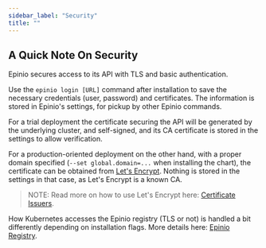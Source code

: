 ```yaml
---
sidebar_label: "Security"
title: ""
---
```


<head>
  <link rel="canonical" href="https://docs.epinio.io/explanations/security"/>
</head>

## A Quick Note On Security

Epinio secures access to its API with TLS and basic authentication.

Use the `epinio login [URL]` command after installation to save the necessary credentials
(user, password) and certificates. The information is stored in Epinio's settings,
for pickup by other Epinio commands.

For a trial deployment the certificate securing the API will be generated by the
underlying cluster, and self-signed, and its CA certificate is stored in the
settings to allow verification.

For a production-oriented deployment on the other hand, with a proper
domain specified (`--set global.domain=...` when installing the chart),
the certificate can be obtained from [Let's Encrypt](https://letsencrypt.org/). Nothing is stored in the
settings in that case, as Let's Encrypt is a known CA. 

> NOTE: Read more on how to use Let's Encrypt here: [Certificate Issuers](../howtos/certificate_issuers.md).

How Kubernetes accesses the Epinio registry (TLS or not) is handled a bit differently depending on installation flags.
More details here: [Epinio Registry](../explanations/advanced.md#container-registry).
